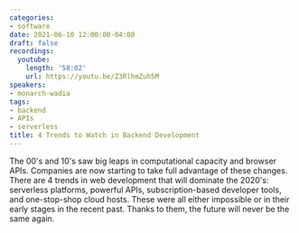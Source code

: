 ```yaml
---
categories:
- software
date: 2021-06-10 12:00:00-04:00
draft: false
recordings:
  youtube:
    length: '58:02'
    url: https://youtu.be/Z3RlhmZuh5M
speakers:
- monarch-wadia
tags:
- backend
- APIs
- serverless
title: 4 Trends to Watch in Backend Development
---
```



The 00's and 10's saw big leaps in computational capacity and browser APIs. Companies are now starting to take full advantage of these changes. There are 4 trends in web development that will dominate the 2020's: serverless platforms, powerful APIs, subscription-based developer tools, and one-stop-shop cloud hosts. These were all either impossible or in their early stages in the recent past. Thanks to them, the future will never be the same again.

